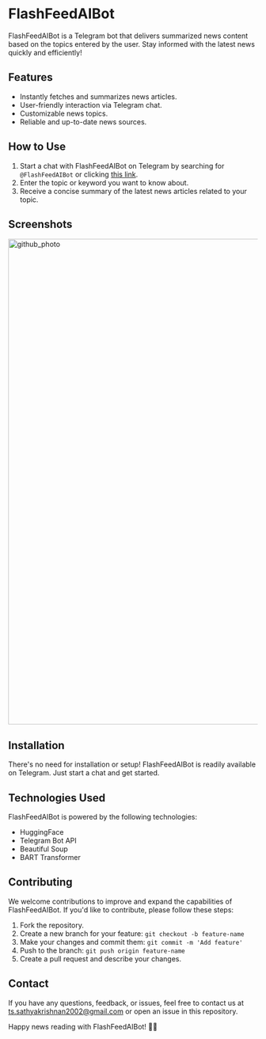 # FlashFeedAIBot

<!-- ![FlashFeedAIBot Logo](bot_logo.png) Include your bot's logo or image here -->

FlashFeedAIBot is a Telegram bot that delivers summarized news content based on the topics entered by the user. Stay informed with the latest news quickly and efficiently!

## Features

- Instantly fetches and summarizes news articles.
- User-friendly interaction via Telegram chat.
- Customizable news topics.
- Reliable and up-to-date news sources.

## How to Use

1. Start a chat with FlashFeedAIBot on Telegram by searching for `@FlashFeedAIBot` or clicking [this link](https://t.me/FlashFeedAIBot).
2. Enter the topic or keyword you want to know about.
3. Receive a concise summary of the latest news articles related to your topic.

## Screenshots

<img width="981" alt="github_photo" src="https://github.com/SkAndMl/FlashFeedAIBot/assets/86184014/de5c1d5b-e802-4243-abb5-85b26edbdad2">

<!-- Include screenshots of your bot in action here to showcase its features -->

## Installation

There's no need for installation or setup! FlashFeedAIBot is readily available on Telegram. Just start a chat and get started.

## Technologies Used

FlashFeedAIBot is powered by the following technologies:

- HuggingFace
- Telegram Bot API
- Beautiful Soup
- BART Transformer

## Contributing

We welcome contributions to improve and expand the capabilities of FlashFeedAIBot. If you'd like to contribute, please follow these steps:

1. Fork the repository.
2. Create a new branch for your feature: `git checkout -b feature-name`
3. Make your changes and commit them: `git commit -m 'Add feature'`
4. Push to the branch: `git push origin feature-name`
5. Create a pull request and describe your changes.

<!--## License

This project is licensed under the MIT License - see the [LICENSE](LICENSE) file for details.-->

## Contact

If you have any questions, feedback, or issues, feel free to contact us at [ts.sathyakrishnan2002@gmail.com](mailto:ts.sathyakrishnan2002@gmail.com) or open an issue in this repository.

Happy news reading with FlashFeedAIBot! 📰🤖
